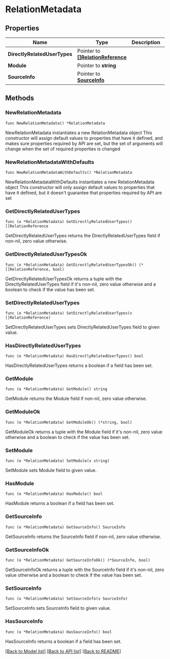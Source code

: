 # RelationMetadata

## Properties

Name | Type | Description | Notes
------------ | ------------- | ------------- | -------------
**DirectlyRelatedUserTypes** | Pointer to [**[]RelationReference**](RelationReference.md) |  | [optional] 
**Module** | Pointer to **string** |  | [optional] 
**SourceInfo** | Pointer to [**SourceInfo**](SourceInfo.md) |  | [optional] 

## Methods

### NewRelationMetadata

`func NewRelationMetadata() *RelationMetadata`

NewRelationMetadata instantiates a new RelationMetadata object
This constructor will assign default values to properties that have it defined,
and makes sure properties required by API are set, but the set of arguments
will change when the set of required properties is changed

### NewRelationMetadataWithDefaults

`func NewRelationMetadataWithDefaults() *RelationMetadata`

NewRelationMetadataWithDefaults instantiates a new RelationMetadata object
This constructor will only assign default values to properties that have it defined,
but it doesn't guarantee that properties required by API are set

### GetDirectlyRelatedUserTypes

`func (o *RelationMetadata) GetDirectlyRelatedUserTypes() []RelationReference`

GetDirectlyRelatedUserTypes returns the DirectlyRelatedUserTypes field if non-nil, zero value otherwise.

### GetDirectlyRelatedUserTypesOk

`func (o *RelationMetadata) GetDirectlyRelatedUserTypesOk() (*[]RelationReference, bool)`

GetDirectlyRelatedUserTypesOk returns a tuple with the DirectlyRelatedUserTypes field if it's non-nil, zero value otherwise
and a boolean to check if the value has been set.

### SetDirectlyRelatedUserTypes

`func (o *RelationMetadata) SetDirectlyRelatedUserTypes(v []RelationReference)`

SetDirectlyRelatedUserTypes sets DirectlyRelatedUserTypes field to given value.

### HasDirectlyRelatedUserTypes

`func (o *RelationMetadata) HasDirectlyRelatedUserTypes() bool`

HasDirectlyRelatedUserTypes returns a boolean if a field has been set.

### GetModule

`func (o *RelationMetadata) GetModule() string`

GetModule returns the Module field if non-nil, zero value otherwise.

### GetModuleOk

`func (o *RelationMetadata) GetModuleOk() (*string, bool)`

GetModuleOk returns a tuple with the Module field if it's non-nil, zero value otherwise
and a boolean to check if the value has been set.

### SetModule

`func (o *RelationMetadata) SetModule(v string)`

SetModule sets Module field to given value.

### HasModule

`func (o *RelationMetadata) HasModule() bool`

HasModule returns a boolean if a field has been set.

### GetSourceInfo

`func (o *RelationMetadata) GetSourceInfo() SourceInfo`

GetSourceInfo returns the SourceInfo field if non-nil, zero value otherwise.

### GetSourceInfoOk

`func (o *RelationMetadata) GetSourceInfoOk() (*SourceInfo, bool)`

GetSourceInfoOk returns a tuple with the SourceInfo field if it's non-nil, zero value otherwise
and a boolean to check if the value has been set.

### SetSourceInfo

`func (o *RelationMetadata) SetSourceInfo(v SourceInfo)`

SetSourceInfo sets SourceInfo field to given value.

### HasSourceInfo

`func (o *RelationMetadata) HasSourceInfo() bool`

HasSourceInfo returns a boolean if a field has been set.


[[Back to Model list]](../README.md#documentation-for-models) [[Back to API list]](../README.md#documentation-for-api-endpoints) [[Back to README]](../README.md)


